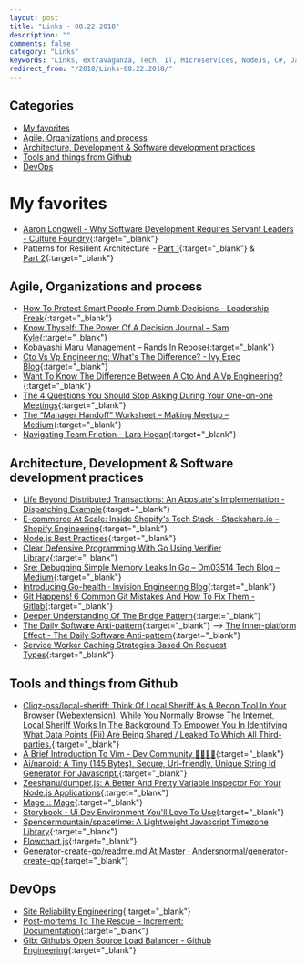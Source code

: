 ```yaml
---
layout: post
title: "Links - 08.22.2018"
description: ""
comments: false
category: "Links"
keywords: "Links, extravaganza, Tech, IT, Microservices, NodeJs, C#, Javascript, Solution architecture"
redirect_from: "/2018/Links-08.22.2018/"
---
```


## Categories ##
* [My favorites](#favorites)
* [Agile, Organizations and process](#agile)
* [Architecture, Development & Software development practices](#development)
* [Tools and things from Github](#tools)
* [DevOps](#devops)

# My favorites<a name="favorites"></a> #

* [Aaron Longwell - Why Software Development Requires Servant Leaders - Culture Foundry](https://adl.io/essays/why-software-development-requires-servant-leaders/){:target="_blank"}
* Patterns for Resilient Architecture  - [Part 1](https://medium.com/@adhorn/patterns-for-resilient-architecture-part-1-d3b60cd8d2b6){:target="_blank"} & [Part 2](https://medium.com/@adhorn/patterns-for-resilient-architecture-part-2-9b51a7e2f10f){:target="_blank"}

## Agile, Organizations and process<a name="agile"></a> ##

* [How To Protect Smart People From Dumb Decisions - Leadership Freak](https://leadershipfreak.blog/2018/08/10/how-to-protect-smart-people-from-dumb-decisions/){:target="_blank"}
* [Know Thyself: The Power Of A Decision Journal – Sam Kyle](http://www.samkyle.com/decision-journal/){:target="_blank"}
* [Kobayashi Maru Management – Rands In Repose](http://randsinrepose.com/archives/kobayashi-maru-management/){:target="_blank"}
* [Cto Vs Vp Engineering: What's The Difference? - Ivy Exec Blog](https://www.ivyexec.com/executive-insights/2015/cto-versus-vp-engineering-whats-the-difference){:target="_blank"}
* [Want To Know The Difference Between A Cto And A Vp Engineering?](https://bothsidesofthetable.com/want-to-know-the-difference-between-a-cto-and-a-vp-engineering-4fc3750c596b){:target="_blank"}
* [The 4 Questions You Should Stop Asking During Your One-on-one Meetings](https://m.signalvnoise.com/the-4-questions-you-should-stop-asking-during-your-one-on-one-meetings-ed7431da11aa){:target="_blank"}
* [The “Manager Handoff” Worksheet – Making Meetup – Medium](https://medium.com/making-meetup/the-manager-handoff-worksheet-c8acb2c899e6){:target="_blank"}
* [Navigating Team Friction - Lara Hogan](https://larahogan.me/team-friction/){:target="_blank"}

## Architecture, Development & Software development practices <a name="development"></a> ##

* [Life Beyond Distributed Transactions: An Apostate's Implementation - Dispatching Example](https://jimmybogard.com/life-beyond-distributed-transactions-an-apostates-implementation-dispatching-example/){:target="_blank"}
* [E-commerce At Scale: Inside Shopify's Tech Stack - Stackshare.io – Shopify Engineering](https://shopifyengineering.myshopify.com/blogs/engineering/e-commerce-at-scale-inside-shopifys-tech-stack){:target="_blank"}
* [Node.js Best Practices](https://github.com/i0natan/nodebestpractices){:target="_blank"}
* [Clear Defensive Programming With Go Using Verifier Library](https://itnext.io/clear-defensive-programming-with-go-using-verifier-library-6f648810b453){:target="_blank"}
* [Sre: Debugging Simple Memory Leaks In Go – Dm03514 Tech Blog – Medium](https://medium.com/dm03514-tech-blog/sre-debugging-simple-memory-leaks-in-go-e0a9e6d63d4d){:target="_blank"}
* [Introducing Go-health · Invision Engineering Blog](https://engineering.invisionapp.com/post/go-health-scalable-checks-for-kubernetes/){:target="_blank"}
* [Git Happens! 6 Common Git Mistakes And How To Fix Them - Gitlab](https://about.gitlab.com/2018/08/08/git-happens/){:target="_blank"}
* [Deeper Understanding Of The Bridge Pattern](http://blog.peterritchie.com/Bridge-Pattern/){:target="_blank"}
* [The Daily Software Anti-pattern](https://exceptionnotfound.net/the-daily-software-anti-pattern/){:target="_blank"} --> [The Inner-platform Effect - The Daily Software Anti-pattern](https://exceptionnotfound.net/the-inner-platform-effect-the-daily-software-anti-pattern/){:target="_blank"}
* [Service Worker Caching Strategies Based On Request Types](https://medium.com/dev-channel/service-worker-caching-strategies-based-on-request-types-57411dd7652c){:target="_blank"}

## Tools and things from Github <a name="tools"></a> ##

* [Cliqz-oss/local-sheriff: Think Of Local Sheriff As A Recon Tool In Your Browser (Webextension). While You Normally Browse The Internet, Local Sheriff Works In The Background To Empower You In Identifying What Data Points (Pii) Are Being Shared / Leaked To Which All Third-parties.](https://github.com/cliqz-oss/local-sheriff){:target="_blank"}
* [A Brief Introduction To Vim - Dev Community 👩‍💻👨‍💻](https://dev.to/jofrly/a-brief-introduction-to-vim-1a3i){:target="_blank"}
* [Ai/nanoid: A Tiny (145 Bytes), Secure, Url-friendly, Unique String Id Generator For Javascript.](https://github.com/ai/nanoid){:target="_blank"}
* [Zeeshanu/dumper.js: A Better And Pretty Variable Inspector For Your Node.js Applications](https://github.com/zeeshanu/dumper.js){:target="_blank"}
* [Mage :: Mage](https://magefile.org/){:target="_blank"}
* [Storybook - Ui Dev Environment You'll Love To Use](https://storybook.js.org/){:target="_blank"}
* [Spencermountain/spacetime: A Lightweight Javascript Timezone Library](https://github.com/spencermountain/spacetime){:target="_blank"}
* [Flowchart.js](http://flowchart.js.org/){:target="_blank"}
* [Generator-create-go/readme.md At Master · Andersnormal/generator-create-go](https://github.com/andersnormal/generator-create-go/blob/master/README.md){:target="_blank"}


## DevOps<a name="devops"></a> ##

* [Site Reliability Engineering](https://newrelic.com/resource/site-reliability-engineering){:target="_blank"}
* [Post-mortems To The Rescue – Increment: Documentation](https://increment.com/documentation/post-mortems-to-the-rescue/){:target="_blank"}
* [Glb: Github’s Open Source Load Balancer - Github Engineering](https://githubengineering.com/glb-director-open-source-load-balancer/){:target="_blank"}